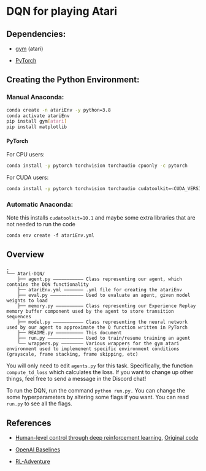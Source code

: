 # DQN for playing Atari

## Dependencies:
* [gym](https://github.com/openai/gym) (atari)

* [PyTorch](https://github.com/pytorch/pytorch)

## Creating the Python Environment:

### Manual Anaconda:
```bash
conda create -n atariEnv -y python=3.8
conda activate atariEnv
pip install gym[atari]
pip install matplotlib
```

#### PyTorch
For CPU users:
```bash
conda install -y pytorch torchvision torchaudio cpuonly -c pytorch
```

For CUDA users:
```bash
conda install -y pytorch torchvision torchaudio cudatoolkit=<CUDA_VERSION> -c pytorch
```

### Automatic Anaconda:
Note this installs `cudatoolkit=10.1` and maybe some extra libraries that are not needed to run the code
```
conda env create -f atariEnv.yml
```

## Overview
```
.
└── Atari-DQN/
    ├── agent.py ——————————— Class representing our agent, which contains the DQN functionality
    ├── atariEnv.yml ——————— .yml file for creating the atariEnv
    ├── eval.py ———————————— Used to evaluate an agent, given model weights to load
    ├── memory.py —————————— Class representing our Experience Replay memory buffer component used by the agent to store transition sequences
    ├── model.py ——————————— Class representing the neural network used by our agent to approximate the Q function written in PyTorch
    ├── README.py —————————— This document
    ├── run.py ————————————— Used to train/resume training an agent
    └── wrappers.py ———————— Various wrappers for the gym atari environment used to implemenent specific environment conditions (grayscale, frame stacking, frame skipping, etc)
```

You will only need to edit `agents.py` for this task. Specifically, the function
`compute_td_loss` which calculates the loss. If you want to change up other
things, feel free to send a message in the Discord chat!

To run the DQN, run the command `python run.py.` You can change the some hyperparameters by altering some flags if you want. You can read `run.py` to see all the flags. 


## References
* [Human-level control through deep reinforcement learning](https://www.nature.com/articles/nature14236), [Original code](https://github.com/kuz/DeepMind-Atari-Deep-Q-Learner)

* [OpenAI Baselines](https://github.com/openai/baselines)

* [RL-Adventure](https://github.com/higgsfield/RL-Adventure)
